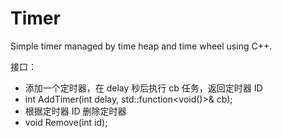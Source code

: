 # Timer
Simple timer managed by time heap and time wheel using C++.

接口：
- 添加一个定时器，在 delay 秒后执行 cb 任务，返回定时器 ID
- int AddTimer(int delay, std::function<void()>& cb);
- 根据定时器 ID 删除定时器
- void Remove(int id);
